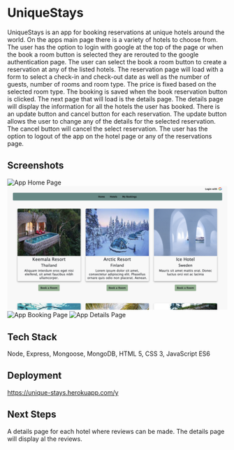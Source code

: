 # UniqueStays

UniqueStays is an app for booking reservations at unique hotels around the world.
On the apps main page there is a variety of hotels to choose from. The user has the option to login with google at the top of the page or when the book a room button is selected they are rerouted to the google authentication page.
The user can select the book a room button to create a reservation at any of the listed hotels.
The reservation page will load with a form to select a check-in and check-out date as well as the number of guests, number of rooms and room type. The price is fixed based on the selected room type.
The booking is saved when the book reservation button is clicked. The next page that will load is the details page.
The details page will display the information for all the hotels the user has booked. There is an update button and cancel button for each reservation.
The update button allows the user to change any of the details for the selected reservation. The cancel button will cancel the select reservation.
The user has the option to logout of the app on the hotel page or any of the reservations page.

## Screenshots

![App Home Page](images/UniqueStays)
![App Hotel Page](public/images/UniqueStays-1.jpg)
![App Booking Page](/images/UniqueStays-2)
![App Details Page](/images/UniqueStays-3)

## Tech Stack

Node, Express, Mongoose, MongoDB, HTML 5, CSS 3, JavaScript ES6

## Deployment

https://unique-stays.herokuapp.com/y

## Next Steps

A details page for each hotel where reviews can be made.
The details page will display al the reviews.
